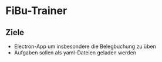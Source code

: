 # FiBu-Trainer

## Ziele

+ Electron-App um insbesondere die Belegbuchung zu üben
+ Aufgaben sollen als yaml-Dateien geladen werden
